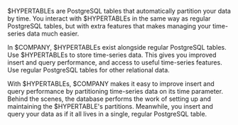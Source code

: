 $HYPERTABLEs are PostgreSQL tables that automatically partition your data by
time. You interact with $HYPERTABLEs in the same way as regular PostgreSQL
tables, but with extra features that makes managing your time-series data much
easier.

In $COMPANY, $HYPERTABLEs exist alongside regular PostgreSQL tables. Use
$HYPERTABLEs to store time-series data. This gives you improved insert and query
performance, and access to useful time-series features. Use regular PostgreSQL
tables for other relational data.

With $HYPERTABLEs, $COMPANY makes it easy to improve insert and query
performance by partitioning time-series data on its time parameter. Behind the
scenes, the database performs the work of setting up and maintaining the
$HYPERTABLE's partitions. Meanwhile, you insert and query your data as if it all
lives in a single, regular PostgreSQL table.
